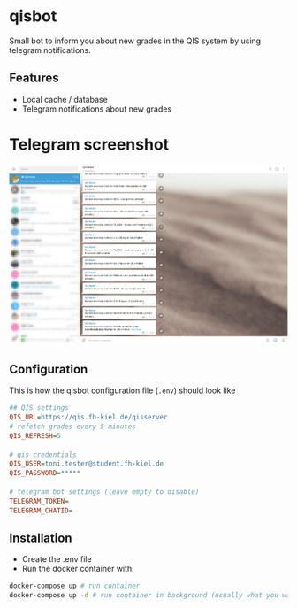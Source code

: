 # qisbot
Small bot to inform you about new grades in the QIS system by using telegram notifications.

## Features
* Local cache / database
* Telegram notifications about new grades

# Telegram screenshot
![Screenshot](screenshot.png)

## Configuration

This is how the qisbot configuration file (`.env`) should look like
```ini
## QIS settings
QIS_URL=https://qis.fh-kiel.de/qisserver
# refetch grades every 5 minutes
QIS_REFRESH=5

# qis credentials
QIS_USER=toni.tester@student.fh-kiel.de
QIS_PASSWORD=*****

# telegram bot settings (leave empty to disable)
TELEGRAM_TOKEN=
TELEGRAM_CHATID=
```

## Installation
* Create the .env file
* Run the docker container with:
```bash
docker-compose up # run container
docker-compose up -d # run container in background (usually what you want)
```

